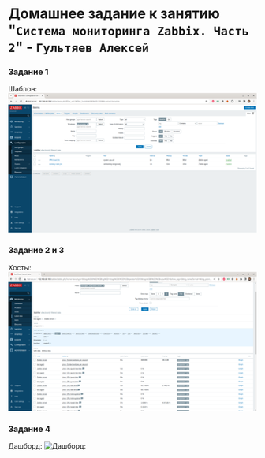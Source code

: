 # Домашнее задание к занятию "`Система мониторинга Zabbix. Часть 2`" - `Гультяев Алексей`

### Задание 1
Шаблон:
![Шаблон](https://github.com/hokum83/hw-03/blob/main/img/1.png)

### Задание 2 и 3
Хосты:
![Хосты:](https://github.com/hokum83/hw-02/blob/main/img/2-3.png)

### Задание 4
Дашборд:
![Дашборд:](https://github.com/hokum83/hw-02/blob/main/img/4.png)
